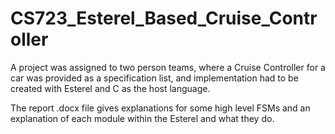 # CS723_Esterel_Based_Cruise_Controller
 
A project was assigned to two person teams, where a Cruise Controller for a car was provided as a specification list, and implementation had to be created with
Esterel and C as the host language.

The report .docx file gives explanations for some high level FSMs and an explanation of each module within the Esterel and what they do.
